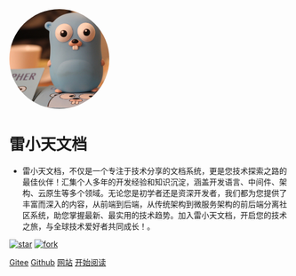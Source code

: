<img style="width: 180px; height: 180px;object-fit: cover;border-radius: 50%" bor src="./doc/images/gitee/favicon.jpeg">

# 雷小天文档

- 雷小天文档，不仅是一个专注于技术分享的文档系统，更是您技术探索之路的最佳伙伴！汇集个人多年的开发经验和知识沉淀，涵盖开发语言、中间件、架构、云原生等多个领域。无论您是初学者还是资深开发者，我们都为您提供了丰富而深入的内容，从前端到后端，从传统架构到微服务架构的前后端分离社区系统，助您掌握最新、最实用的技术趋势。加入雷小天文档，开启您的技术之旅，与全球技术爱好者共同成长！。

[![star](https://img.shields.io/github/stars/leiphp/go-bbs?style=social)](https://github.com/leiphp/go-bbs/stargazers)
[![fork](https://img.shields.io/github/forks/leiphp/go-bbs?style=social)](https://github.com/leiphp/go-bbs/network/members)

[Gitee](<https://gitee.com/leixiaotain>)
[Github](<https://github.com/leiphp>)
[网站](<https://100txy.com>)
[开始阅读](README.md)